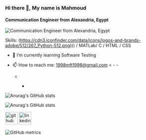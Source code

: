 ### Hi there 👋, My name is Mahmoud
#### Communication Engineer from Alexandria, Egypt
![Communication Engineer from Alexandria, Egypt]()


Skills: (https://cdn3.iconfinder.com/data/icons/logos-and-brands-adobe/512/267_Python-512.png))) / MATLab/ C / HTML / CSS

- 🌱 I’m currently learning Software Testing 
- 📫 How to reach me: 1998mft1998@gmail.com 
< - -

  - - >

![Anurag's GitHub stats](https://github-readme-stats.vercel.app/api?username=MahmoudFawzyAOE2&show_icons=true)

![Anurag's GitHub stats](https://github-readme-stats.vercel.app/api?username=MahmoudFawzyAOE2&show_icons=true&theme=radical)

[<img src='https://cdn.jsdelivr.net/npm/simple-icons@3.0.1/icons/github.svg' alt='github' height='40'>](https://github.com/MahmoudFawzyAOE2)  [<img src='https://cdn.jsdelivr.net/npm/simple-icons@3.0.1/icons/linkedin.svg' alt='linkedin' height='40'>](https://www.linkedin.com/in/https://www.linkedin.com/in/mahmoud-fawzy-5901a51a7//)  

![GitHub metrics](https://metrics.lecoq.io/MahmoudFawzyAOE2)  

